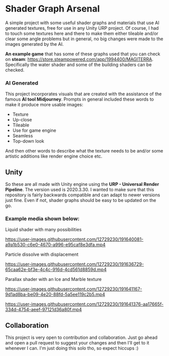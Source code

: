 # Shader Graph Arsenal

A simple project with some useful shader graphs and materials that use AI generated textures, free for use in any Unity URP project. Of course, I had to touch some textures here and there to make them either tileable and/or clear some angle problems but in general, no big changes were made to the images generated by the AI.

**An example game** that has some of these graphs used that you can check on **steam**: https://store.steampowered.com/app/1994400/MAGITERRA. Specifically the water shader and some of the building shaders can be checked.

### AI Generated
This project incorporates visuals that are created with the assistance of the famous **AI tool Midjourney**. Prompts in general included these words to make it produce more usable images:

 - Texture
 - Up-close
 - Tileable
 - Use for game engine
 - Seamless
 - Top-down look

And then other words to describe what the texture needs to be and/or some artistic additions like render engine choice etc.

## Unity

So these are all made with Unity engine using the **URP - Universal Render Pipeline**. The version used is 2020.3.30. I wanted to make sure that this repository is fairly backwards compatible and can adapt to newer versions just fine. Even if not, shader graphs should be easy to be updated on the go.


### Example media shown below:

Liquid shader with many possibilities

https://user-images.githubusercontent.com/12729230/191640081-a9a1b530-c6e0-4670-a996-e95caf8e3dfa.mp4

Particle dissolve with displacement

https://user-images.githubusercontent.com/12729230/191636729-65caa62e-bf3e-4c4c-916d-4cd561d8859d.mp4

Parallax shader with an Ice and Marble texture

https://user-images.githubusercontent.com/12729230/191641167-9d1ad8ba-be09-4e20-88fd-5a5ee119c2b5.mp4

https://user-images.githubusercontent.com/12729230/191641376-aa17665f-334d-4754-aeef-97121d36a80f.mp4


## Collaboration
This project is very open to contribution and collaboration. Just go ahead and open a pull request to suggest your changes and then I'll get to it whenever I can. I'm just doing this solo tho, so expect hiccups :)
